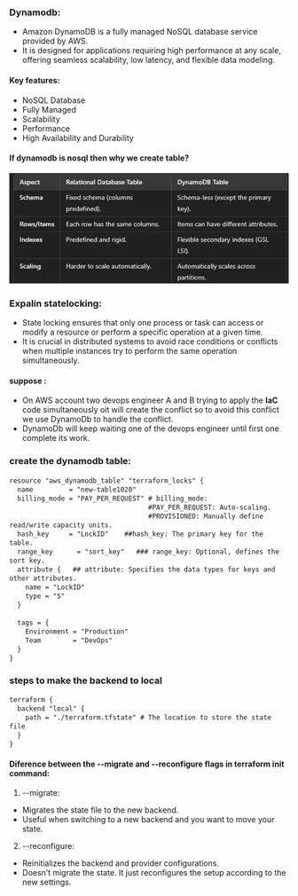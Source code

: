### Dynamodb:
- Amazon DynamoDB is a fully managed NoSQL database service provided by AWS.
- It is designed for applications requiring high performance at any scale, offering seamless scalability, low latency, and flexible data modeling.
#### Key features:
- NoSQL Database
- Fully Managed
- Scalability
- Performance
- High Availability and Durability
#### If dynamodb is nosql then why we create table?
![alt text](image.png)
### Expalin statelocking:
- State locking ensures that only one process or task can access or modify a resource or perform a specific operation at a given time.
- It is crucial in distributed systems to avoid race conditions or conflicts when multiple instances try to perform the same operation simultaneously.
#### suppose :
- On AWS account two devops engineer A and B trying to apply the **IaC** code simultaneously oit will create the conflict so to avoid this conflict we use DynamoDb to handle the conflict.
- DynamoDb will keep waiting one of the devops engineer until first one complete its work.
### create the dynamodb table:
```hcl
resource "aws_dynamodb_table" "terraform_locks" {
  name         = "new-table1020"
  billing_mode = "PAY_PER_REQUEST" # billing_mode:
                                   #PAY_PER_REQUEST: Auto-scaling.
                                   #PROVISIONED: Manually define read/write capacity units.
  hash_key     = "LockID"    ##hash_key: The primary key for the table.
  range_key      = "sort_key"   ### range_key: Optional, defines the sort key.
  attribute {   ## attribute: Specifies the data types for keys and other attributes.
    name = "LockID"
    type = "S"
  }

  tags = {
    Environment = "Production"
    Team        = "DevOps"
  }
}
```
### steps to make the backend to local
```hcl
terraform {
  backend "local" {
    path = "./terraform.tfstate" # The location to store the state file
  }
}
```
#### Diference between the --migrate and --reconfigure flags in terraform init command:
1. --migrate:
- Migrates the state file to the new backend.
- Useful when switching to a new backend and you want to move your state.
2. --reconfigure:
- Reinitializes the backend and provider configurations.
- Doesn’t migrate the state. It just reconfigures the setup according to the new settings.